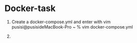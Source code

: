 # Docker-task

1. Create a docker-compose.yml and enter with vim
    pusisi@pusisideMacBook-Pro ~ % vim docker-compose.yml
    
2.


